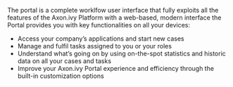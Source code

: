The portal is a complete worklfow user interface that fully exploits all the features of the Axon.ivy Platform
with a web-based, modern interface the Portal provides you with key functionalities on all your devices:

* Access your company’s applications and start new cases
* Manage and fulfil tasks assigned to you or your roles
* Understand what’s going on by using on-the-spot statistics and historic data on all your cases and tasks
* Improve your Axon.ivy Portal experience and efficiency through the built-in customization options

